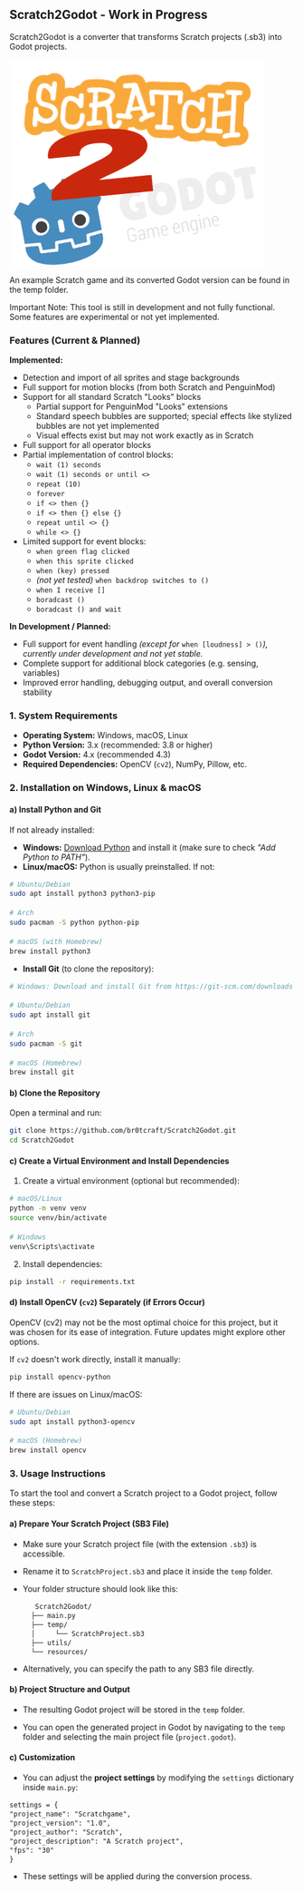 ## Scratch2Godot - Work in Progress
Scratch2Godot is a converter that transforms Scratch projects (.sb3) into Godot projects. 

![image](resources/icon.svg)

An example Scratch game and its converted Godot version can be found in the temp folder.

Important Note: This tool is still in development and not fully functional. Some features are experimental or not yet implemented.

### Features (Current & Planned)

**Implemented:**

- Detection and import of all sprites and stage backgrounds  
- Full support for motion blocks (from both Scratch and PenguinMod)  
- Support for all standard Scratch "Looks" blocks  
  - Partial support for PenguinMod "Looks" extensions  
  - Standard speech bubbles are supported; special effects like stylized bubbles are not yet implemented  
  - Visual effects exist but may not work exactly as in Scratch  
- Full support for all operator blocks  
- Partial implementation of control blocks:  
  - `wait (1) seconds`  
  - `wait (1) seconds or until <>`  
  - `repeat (10)`  
  - `forever`  
  - `if <> then {}`  
  - `if <> then {} else {}`  
  - `repeat until <> {}`  
  - `while <> {}`  
- Limited support for event blocks:  
  - `when green flag clicked`  
  - `when this sprite clicked`  
  - `when (key) pressed`  
  - *(not yet tested)* `when backdrop switches to ()`
  - `when I receive []`
  - `boradcast ()`
  - `boradcast () and wait`

**In Development / Planned:**

- Full support for event handling *(except for* `when [loudness] > ()`*), currently under development and not yet stable.*
- Complete support for additional block categories (e.g. sensing, variables)
- Improved error handling, debugging output, and overall conversion stability  

### **1. System Requirements**

- **Operating System:** Windows, macOS, Linux  
- **Python Version:** 3.x (recommended: 3.8 or higher)  
- **Godot Version:** 4.x (recommended 4.3)
- **Required Dependencies:** OpenCV (`cv2`), NumPy, Pillow, etc.  

### **2. Installation on Windows, Linux & macOS**  

#### **a) Install Python and Git**  

If not already installed:  

- **Windows:** [Download Python](https://www.python.org/downloads/) and install it (make sure to check _"Add Python to PATH"_).  
- **Linux/macOS:** Python is usually preinstalled. If not:  

```bash
# Ubuntu/Debian
sudo apt install python3 python3-pip  

# Arch
sudo pacman -S python python-pip  

# macOS (with Homebrew)
brew install python3  
```

- **Install Git** (to clone the repository):  

```bash
# Windows: Download and install Git from https://git-scm.com/downloads

# Ubuntu/Debian
sudo apt install git  

# Arch
sudo pacman -S git  

# macOS (Homebrew)
brew install git  
```

#### **b) Clone the Repository**  

Open a terminal and run:  

```bash
git clone https://github.com/br0tcraft/Scratch2Godot.git
cd Scratch2Godot
```

#### **c) Create a Virtual Environment and Install Dependencies**  

1. Create a virtual environment (optional but recommended):  

```bash
# macOS/Linux
python -m venv venv  
source venv/bin/activate  

# Windows
venv\Scripts\activate  
```

2. Install dependencies:  

```bash
pip install -r requirements.txt  
```

#### **d) Install OpenCV (`cv2`) Separately (if Errors Occur)**  
OpenCV (cv2) may not be the most optimal choice for this project, but it was chosen for its ease of integration. Future updates might explore other options.

If `cv2` doesn't work directly, install it manually:  

```bash
pip install opencv-python
```

If there are issues on Linux/macOS:  

```bash
# Ubuntu/Debian
sudo apt install python3-opencv  

# macOS (Homebrew)
brew install opencv  
```

### **3. Usage Instructions**

To start the tool and convert a Scratch project to a Godot project, follow these steps:

#### **a) Prepare Your Scratch Project (SB3 File)**
    
- Make sure your Scratch project file (with the extension `.sb3`) is accessible.
        
- Rename it to `ScratchProject.sb3` and place it inside the `temp` folder.
        
- Your folder structure should look like this:
        
         Scratch2Godot/
        ├── main.py
        ├── temp/
        │     └── ScratchProject.sb3
        ├── utils/
        └── resources/
- Alternatively, you can specify the path to any SB3 file directly.
        
#### **b) Project Structure and Output**
    
- The resulting Godot project will be stored in the `temp` folder.
        
- You can open the generated project in Godot by navigating to the `temp` folder and selecting the main project file (`project.godot`).
        
#### **c) Customization**
    
- You can adjust the **project settings** by modifying the `settings` dictionary inside `main.py`:
        
```
settings = {     
"project_name": "Scratchgame",     
"project_version": "1.0",     
"project_author": "Scratch",     
"project_description": "A Scratch project",     
"fps": "30"
}
```
        
- These settings will be applied during the conversion process.
